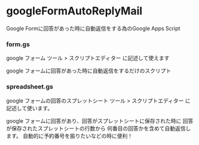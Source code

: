 googleFormAutoReplyMail
=======================

Google Formに回答があった時に自動返信をする為のGoogle Apps Script

### form.gs
google フォーム ツール > スクリプトエディター に記述して使えます

google フォームに回答があった時に自動返信をするだけのスクリプト

### spreadsheet.gs
google フォームの回答のスプレットシート ツール > スクリプトエディター に記述して使います。

google フォームに回答があり、回答がスプレットシートに保存された時に
回答が保存されたスプレットシートの行数から 何番目の回答かを含めて自動返信します。
自動的に予約番号を振りたいなどの時に便利！
